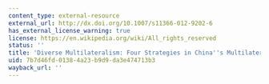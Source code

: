 ```yaml
---
content_type: external-resource
external_url: http://dx.doi.org/10.1007/s11366-012-9202-6
has_external_license_warning: true
license: https://en.wikipedia.org/wiki/All_rights_reserved
status: ''
title: 'Diverse Multilateralism: Four Strategies in China''s Multilateral Diplomacy'
uid: 7b7d46fd-0138-4a23-b9d9-da3e474713b3
wayback_url: ''
---
```

